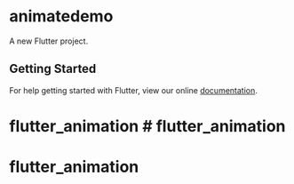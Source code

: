 # animatedemo

A new Flutter project.

## Getting Started

For help getting started with Flutter, view our online
[documentation](https://flutter.io/).
# flutter_animation # flutter_animation
# flutter_animation
